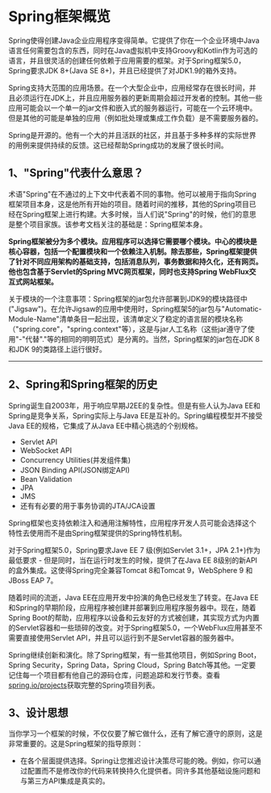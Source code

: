 # Spring框架概览

Spring使得创建Java企业应用程序变得简单。它提供了你在一个企业环境中Java语言任何需要包含的东西，同时在Java虚拟机中支持Groovy和Kotlin作为可选的语言，并且很灵活的创建任何依赖于应用需要的框架。对于Spring框架5.0，Spring要求JDK 8+\(Java SE 8+\)，并且已经提供了对JDK1.9的箱外支持。

Spring支持大范围的应用场景。在一个大型企业中，应用经常存在很长时间，并且必须运行在JDK上，并且应用服务器的更新周期会超过开发者的控制。其他一些应用可能会以一个单一的jar文件和嵌入式的服务器运行，可能在一个云环境中。但是其他的可能是单独的应用（例如批处理或集成工作负载）是不需要服务器的。

Spring是开源的。他有一个大的并且活跃的社区，并且基于多种多样的实际世界的用例来提供持续的反馈。这已经帮助Spring成功的发展了很长时间。

## 1、"Spring"代表什么意思？

术语"Spring"在不通过的上下文中代表着不同的事物。他可以被用于指向Spring框架项目本身，这是他所有开始的项目。随着时间的推移，其他的Spring项目已经在Spring框架上进行构建。大多时候，当人们说"Spring"的时候，他们的意思是整个项目家族。该参考文档关注的基础是：Spring框架本身。

**Spring框架被分为多个模块。应用程序可以选择它需要哪个模块。中心的模块是核心容器，包括一个配置模块和一个依赖注入机制。除去那些，Spring框架提供了针对不同应用架构的基础支持，包括消息队列，事务数据和持久化，还有网页。他也包含基于Servlet的Spring MVC网页框架，同时也支持Spring WebFlux交互式网站框架。**

关于模块的一个注意事项：Spring框架的jar包允许部署到JDK9的模块路径中\("Jigsaw"\)。在允许Jigsaw的应用中使用时，Spring框架5的jar包与"Automatic-Module-Name"清单条目一起出现，该清单定义了稳定的语言层的模块名称（"spring.core"，"spring.context"等），这是与jar人工名称（这些jar遵守了使用"-"代替"."等的相同的明明范式）是分离的。当然，Spring框架的jar包在JDK 8和JDK 9的类路径上运行很好。

---

## 2、Spring和Spring框架的历史

Spring诞生自2003年，用于响应早期J2EE的复杂性。但是有些人认为Java EE和Spring是竞争关系，Spring实际上与Java EE是互补的。Spring编程模型并不接受Java EE的规格，它集成了从Java EE中精心挑选的个别规格。

* Servlet API
* WebSocket API
* Concurrency Utilities\(并发组件集\)
* JSON Binding API\(JSON绑定API\)
* Bean Validation
* JPA
* JMS
* 还有有必要的用于事务协调的JTA/JCA设置

Spring框架也支持依赖注入和通用注解特性，应用程序开发人员可能会选择这个特性去使用而不是由Spring框架提供的Spring特性机制。

对于Spring框架5.0，Spring要求Jave EE 7 级\(例如Servlet 3.1+，JPA 2.1+\)作为最低要求 - 但是同时，当在运行时发生的时候，提供了在Java EE 8级别的新API的盒外集成。这使得Spring完全兼容Tomcat 8和Tomcat 9，WebSphere 9 和 JBoss EAP 7。

随着时间的流逝，Java EE在应用开发中扮演的角色已经发生了转变。在Java EE和Spring的早期阶段，应用程序被创建并部署到应用程序服务器中。现在，随着Spring Boot的帮助，应用程序以设备和云友好的方式被创建，其实现方式为内置的Servlet容器和一些琐碎的改变。对于Spring框架5.0，一个WebFlux应用甚至不需要直接使用Servlet API，并且可以运行到不是Servlet容器的服务器中。

Spring继续创新和演化。除了Spring框架，有一些其他项目，例如Spring Boot，Spring Security，Spring Data，Spring Cloud，Spring Batch等其他。一定要记住每一个项目都有他自己的源码仓库，问题追踪和发行节奏。查看[spring.io/projects](https://spring.io/projects)获取完整的Spring项目列表。

## 3、设计思想

当你学习一个框架的时候，不仅仅要了解它做什么，还有了解它遵守的原则，这是非常重要的。这是Spring框架的指导原则：

* 在各个层面提供选择。Spring让您推迟设计决策尽可能的晚。例如，你可以通过配置而不是修改你的代码来转换持久化提供者。同许多其他基础设施问题和与第三方API集成是真实的。












